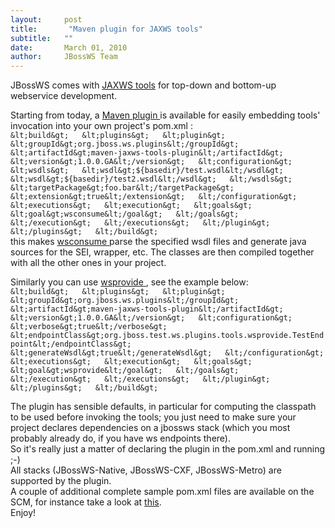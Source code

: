 ```yaml
---
layout:     post
title:       "Maven plugin for JAXWS tools"
subtitle:   ""
date:       March 01, 2010
author:     JBossWS Team
---
```



JBossWS comes with [JAXWS tools](http://community.jboss.org/wiki/JBossWS-JAX-WSTools) for top-down and bottom-up webservice development.  

Starting from today, a [
Maven plugin
](http://repository.jboss.org/maven2/org/jboss/ws/plugins/) is available for easily embedding tools&#39; invocation into your own project&#39;s 
pom.xml
:  
`&lt;build&gt;  
&lt;plugins&gt;  
  &lt;plugin&gt;  
    &lt;groupId&gt;org.jboss.ws.plugins&lt;/groupId&gt;  
    &lt;artifactId&gt;maven-jaxws-tools-plugin&lt;/artifactId&gt;  
    &lt;version&gt;1.0.0.GA&lt;/version&gt;  
    &lt;configuration&gt;  
      &lt;wsdls&gt;  
        &lt;wsdl&gt;${basedir}/test.wsdl&lt;/wsdl&gt;  
        &lt;wsdl&gt;${basedir}/test2.wsdl&lt;/wsdl&gt;  
      &lt;/wsdls&gt;  
      &lt;targetPackage&gt;foo.bar&lt;/targetPackage&gt;  
      &lt;extension&gt;true&lt;/extension&gt;  
    &lt;/configuration&gt;  
    &lt;executions&gt;  
      &lt;execution&gt;  
        &lt;goals&gt;  
          &lt;goal&gt;wsconsume&lt;/goal&gt;  
        &lt;/goals&gt;  
      &lt;/execution&gt;  
    &lt;/executions&gt;  
  &lt;/plugin&gt;  
&lt;/plugins&gt;  
&lt;/build&gt;`  
this makes [
wsconsume
](http://community.jboss.org/wiki/JBossWS-wsconsume#Maven_Plugin) parse the specified wsdl files and generate java sources for the SEI, wrapper, etc. The classes are then compiled together with all the other ones in your project.  

Similarly you can use [
wsprovide
](http://community.jboss.org/wiki/JBossWS-wsprovide#Maven_Plugin), see the example below:  
`&lt;build&gt;  
&lt;plugins&gt;  
  &lt;plugin&gt;  
    &lt;groupId&gt;org.jboss.ws.plugins&lt;/groupId&gt;  
    &lt;artifactId&gt;maven-jaxws-tools-plugin&lt;/artifactId&gt;  
    &lt;version&gt;1.0.0.GA&lt;/version&gt;  
    &lt;configuration&gt;  
      &lt;verbose&gt;true&lt;/verbose&gt;  
      &lt;endpointClass&gt;org.jboss.test.ws.plugins.tools.wsprovide.TestEndpoint&lt;/endpointClass&gt;  
      &lt;generateWsdl&gt;true&lt;/generateWsdl&gt;  
    &lt;/configuration&gt;  
    &lt;executions&gt;  
      &lt;execution&gt;  
        &lt;goals&gt;  
          &lt;goal&gt;wsprovide&lt;/goal&gt;  
        &lt;/goals&gt;  
      &lt;/execution&gt;  
    &lt;/executions&gt;  
  &lt;/plugin&gt;  
&lt;/plugins&gt;  
&lt;/build&gt;`  

The plugin has sensible defaults, in particular for computing the classpath to be used before invoking the tools; you just need to make sure your project declares dependencies on a jbossws stack (which you most probably already do, if you have ws endpoints there).  
So it&#39;s really just a matter of declaring the plugin in the pom.xml and running ;-)  
All stacks (JBossWS-Native, JBossWS-CXF, JBossWS-Metro) are supported by the plugin.  
A couple of additional complete sample pom.xml files are available on the SCM, for instance take a look at [this](http://anonsvn.jboss.org/repos/jbossws/projects/plugins/maven/jaxws-tools/tags/jaxws-tools-1.0.0.GA/src/test/resources/test-embedded/testWsConsume/pom.xmlhttp://anonsvn.jboss.org/repos/jbossws/projects/plugins/maven/jaxws-tools/tags/jaxws-tools-1.0.0.GA/src/test/resources/test-embedded/testWsConsume/pom.xmlhttp://anonsvn.jboss.org/repos/jbossws/projects/plugins/maven/jaxws-tools/tags/jaxws-tools-1.0.0.GA/src/test/resources/test-embedded/testWsConsume/pom.xmlhttp://anonsvn.jboss.org/repos/jbossws/projects/plugins/maven/jaxws-tools/tags/jaxws-tools-1.0.0.GA/src/test/resources/test-embedded/testWsConsume/pom.xmlhttp://anonsvn.jboss.org/repos/jbossws/projects/plugins/maven/jaxws-tools/tags/jaxws-tools-1.0.0.GA/src/test/resources/test-embedded/testWsConsume/pom.xmlhttp://anonsvn.jboss.org/repos/jbossws/projects/plugins/maven/jaxws-tools/tags/jaxws-tools-1.0.0.GA/src/test/resources/test-embedded/testWsConsume/pom.xmlhttp://anonsvn.jboss.org/repos/jbossws/projects/plugins/maven/jaxws-tools/tags/jaxws-tools-1.0.0.GA/src/test/resources/test-embedded/testWsConsume/pom.xmlhttp://anonsvn.jboss.org/repos/jbossws/projects/plugins/maven/jaxws-tools/tags/jaxws-tools-1.0.0.GA/src/test/resources/test-embedded/testWsConsume/pom.xml).  
Enjoy!




